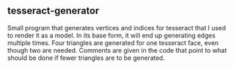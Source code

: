 ## tesseract-generator

Small program that generates vertices and indices for tesseract that I used to render it as a model.
In its base form, it will end up generating edges multiple times. Four triangles are generated for one
tesseract face, even though two are needed. Comments are given in the code that point to what should be
done if fewer triangles are to be generated.